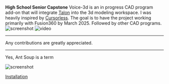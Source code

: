 **High School Senior Capstone**
Voice-3d is an in progress CAD program add-on that will integrate [Talon](https://talon.wiki/) into the 3d modeling workspace. I was heavily inspired by [Cursorless](https://www.cursorless.org/). The goal is to have the project working primarily with Fusion360 by March 2025. Followed by other CAD programs.
![screenshot](Flowchart.png)
![video](https://youtu.be/5CVNUjPEjOY)
___
Any contributions are greatly appreciated.
___
Yes, Ant Soup is a term

![screenshot](Ant_Soup.jpg)

[Installation](https://github.com/Cyberneticbacon/Talon_Voice3D/wiki/Installation)
